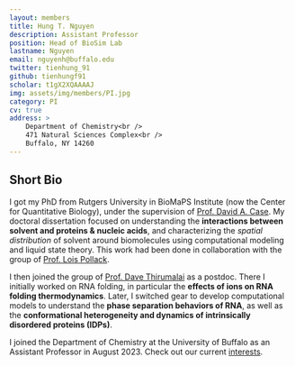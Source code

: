 ```yaml
---
layout: members
title: Hung T. Nguyen
description: Assistant Professor
position: Head of BioSim Lab
lastname: Nguyen
email: nguyenh@buffalo.edu
twitter: tienhung_91
github: tienhungf91
scholar: t1gX2XQAAAAJ
img: assets/img/members/PI.jpg
category: PI
cv: true
address: >
    Department of Chemistry<br />
    471 Natural Sciences Complex<br />
    Buffalo, NY 14260
---
```


## Short Bio

I got my PhD from Rutgers University in BioMaPS Institute (now the Center for Quantitative Biology), under the supervision of [Prof. David A. Case](https://casegroup.rutgers.edu). My doctoral dissertation focused on understanding the **interactions between solvent and proteins & nucleic acids**, and characterizing the *spatial distribution* of solvent around biomolecules using computational modeling and liquid state theory. This work had been done in collaboration with the group of [Prof. Lois Pollack](https://pollack.research.engineering.cornell.edu).

I then joined the group of [Prof. Dave Thirumalai](https://sites.cns.utexas.edu/thirumalai) as a postdoc. There I initially worked on RNA folding, in particular the **effects of ions on RNA folding thermodynamics**. Later, I switched gear to develop computational models to understand the **phase separation behaviors of RNA**, as well as the **conformational heterogeneity and dynamics of intrinsically disordered proteins (IDPs)**.

I joined the Department of Chemistry at the University of Buffalo as an Assistant Professor in August 2023. Check out our current [interests](/projects).
